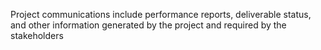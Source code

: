  Project communications include performance reports, 
deliverable status, and other information generated by the project and required by the stakeholders
